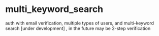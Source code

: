 # multi_keyword_search
auth with email verification, multiple types of users, and multi-keyword search  [under development] , in the future may be 2-step verification 
